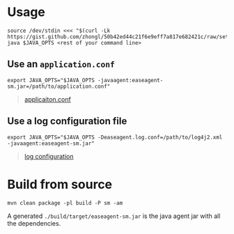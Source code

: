 
# Usage


```
source /dev/stdin <<< "$(curl -Lk https://gist.github.com/zhongl/50b42ed44c21f6e9eff7a817e682421c/raw/setup_easeagent.sh)"
java $JAVA_OPTS <rest of your command line>
```

## Use an `application.conf`

```
export JAVA_OPTS="$JAVA_OPTS -javaagent:easeagent-sm.jar=/path/to/application.conf" 
```

> [applicaiton.conf](build/src/main/resources/application.conf)

## Use a log configuration file

```
export JAVA_OPTS="$JAVA_OPTS -Deaseagent.log.conf=/path/to/log4j2.xml -javaagent:easeagent-sm.jar"
```

> [log configuration](build/src/main/resources/log4j2.xml)


# Build from source

```
mvn clean package -pl build -P sm -am
```

A generated `./build/target/easeagent-sm.jar` is the java agent jar with all the dependencies.
